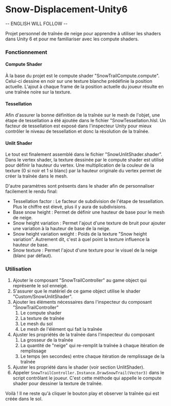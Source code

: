 # Snow-Displacement-Unity6
-- ENGLISH WILL FOLLOW --

Projet personnel de traînée de neige pour apprendre à utiliser les shaders dans Unity 6 et pour me familiariser avec les compute shaders.

### Fonctionnement

#### Compute Shader
À la base du projet est le compute shader "SnowTrailCompute.compute". Celui-ci dessine en noir sur une texture blanche prédéfinie la position actuelle. L'ajout à chaque frame de la position actuelle du joueur résulte en une traînée noire sur la texture.


#### Tessellation
Afin d'assurer la bonne définition de la traînée sur le mesh de l'objet, une étape de tessellation a été ajoutée dans le fichier "SnowTessellation.hlsl. Un facteur de tessellation est exposé dans l'inspecteur Unity pour mieux contrôler le niveau de tessellation et donc la résolution de la traînée.


#### Unlit Shader
Le tout est finalement assemblé dans le fichier "SnowUnlitShader.shader". Dans le vertex shader, la texture dessinée par le compute shader est utilisé pour définir la hauteur du vertex. Une multiplication de la couleur de la texture (0 si noir et 1 si blanc) par la hauteur originale du vertex permet de créer la traînée dans le mesh.

D'autre paramètres sont présents dans le shader afin de personnaliser facilement le rendu final:

- Tessellation factor : Le facteur de subdivision de l'étape de tessellation. Plus le chiffre est élevé, plus il y aura de subdivisions.
- Base snow height : Permet de définir une hauteur de base pour le mesh de neige.
- Snow height variation : Permet l'ajout d'une texture de bruit pour ajouter une variation à la hauteur de base de la neige.
- Snow height variation weight : Poids de la texture "Snow height variation". Autrement dit, c'est à quel point la texture influence la hauteur de base.
- Snow texture : Permet l'ajout d'une texture pour le visuel de la neige (blanc par défaut).


### Utilisation
1. Ajouter le composant "SnowTrailController" au game object qui représente le sol enneigé.
2. S'assurer que le matériel de ce game object utilise le shader "Custom/SnowUnlitShader".
3. Ajouter les éléments nécessaires dans l'inspecteur du composant "SnowTrailController"
    1. Le compute shader
    2. La texture de traînée
    3. Le mesh du sol
    4. Le mesh de l'élément qui fait la traînée
4. Ajuster les propriétés de la traînée dans l'inspecteur du composant
    1. La grosseur de la traînée
    2. La quantité de "neige" qui re-remplit la traînée à chaque itération de remplissage
    3. Le temps (en secondes) entre chaque itération de remplissage de la traînée
5. Ajuster les propriété dans le shader (voir section UnlitShader).
6. Appeler `SnowTrailController.Instance.DrawSnowTrail(Vector3)` dans le script contrôlant le joueur. C'est cette méthode qui appelle le compute shader pour dessiner la texture de traînée.

Voilà ! Il ne reste qu'à cliquer le bouton play et observer la traînée qui est créée dans le sol.


